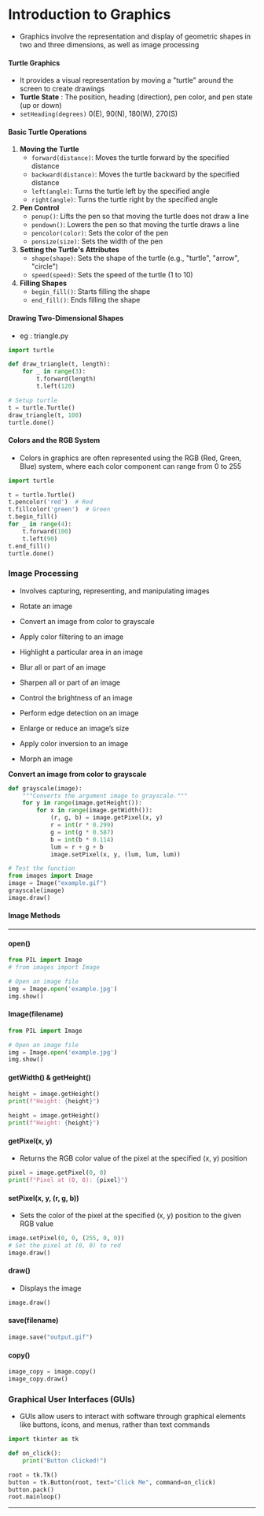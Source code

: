 # Introduction to Graphics
- Graphics involve the representation and display of geometric shapes in two and three dimensions, as well as image processing

#### Turtle Graphics
- It provides a visual representation by moving a "turtle" around the screen to create drawings
- **Turtle State** : The position, heading (direction), pen color, and pen state (up or down)
- `setHeading(degrees)` 0(E), 90(N), 180(W), 270(S)

#### Basic Turtle Operations
1. **Moving the Turtle**
    - `forward(distance)`: Moves the turtle forward by the specified distance
    - `backward(distance)`: Moves the turtle backward by the specified distance
    - `left(angle)`: Turns the turtle left by the specified angle
    - `right(angle)`: Turns the turtle right by the specified angle
2. **Pen Control**
	- `penup()`: Lifts the pen so that moving the turtle does not draw a line
	- `pendown()`: Lowers the pen so that moving the turtle draws a line
	- `pencolor(color)`: Sets the color of the pen
	- `pensize(size)`: Sets the width of the pen
3. **Setting the Turtle's Attributes**
	- `shape(shape)`: Sets the shape of the turtle (e.g., "turtle", "arrow", "circle")
	- `speed(speed)`: Sets the speed of the turtle (1 to 10)
4. **Filling Shapes**
	- `begin_fill()`: Starts filling the shape
	- `end_fill()`: Ends filling the shape

#### Drawing Two-Dimensional Shapes
- eg : triangle.py
```python
import turtle

def draw_triangle(t, length):
    for _ in range(3):
        t.forward(length)
        t.left(120)

# Setup turtle
t = turtle.Turtle()
draw_triangle(t, 100)
turtle.done()
```
#### Colors and the RGB System
- Colors in graphics are often represented using the RGB (Red, Green, Blue) system, where each color component can range from 0 to 255

```python 
import turtle

t = turtle.Turtle()
t.pencolor('red')  # Red
t.fillcolor('green')  # Green
t.begin_fill()
for _ in range(4):
    t.forward(100)
    t.left(90)
t.end_fill()
turtle.done()
```

### Image Processing
- Involves capturing, representing, and manipulating images

- Rotate an image
- Convert an image from color to grayscale
- Apply color filtering to an image
- Highlight a particular area in an image
- Blur all or part of an image
- Sharpen all or part of an image
- Control the brightness of an image
- Perform edge detection on an image
- Enlarge or reduce an image’s size
- Apply color inversion to an image
- Morph an image

**Convert an image from color to grayscale**
```python
def grayscale(image):
    """Converts the argument image to grayscale."""
    for y in range(image.getHeight()):
        for x in range(image.getWidth()):
            (r, g, b) = image.getPixel(x, y)
            r = int(r * 0.299)
            g = int(g * 0.587)
            b = int(b * 0.114)
            lum = r + g + b
            image.setPixel(x, y, (lum, lum, lum))

# Test the function
from images import Image
image = Image("example.gif")
grayscale(image)
image.draw()
```
#### Image Methods
---
#### open()
```python
from PIL import Image
# from images import Image

# Open an image file
img = Image.open('example.jpg')
img.show()
```
#### Image(filename)
```python
from PIL import Image

# Open an image file
img = Image.open('example.jpg')
img.show()
```
#### getWidth() & getHeight()
```python
height = image.getHeight()
print(f"Height: {height}")

height = image.getHeight()
print(f"Height: {height}")
```
#### getPixel(x, y)
- Returns the RGB color value of the pixel at the specified (x, y) position
```python
pixel = image.getPixel(0, 0)
print(f"Pixel at (0, 0): {pixel}")
```
#### setPixel(x, y, (r, g, b))
- Sets the color of the pixel at the specified (x, y) position to the given RGB value
```python
image.setPixel(0, 0, (255, 0, 0))  
# Set the pixel at (0, 0) to red
image.draw()
```
#### draw()
- Displays the image
```python
image.draw()
```
#### save(filename)
```python
image.save("output.gif")
```
#### copy()
```python
image_copy = image.copy()
image_copy.draw()
```


### Graphical User Interfaces (GUIs)
- GUIs allow users to interact with software through graphical elements like buttons, icons, and menus, rather than text commands

```python
import tkinter as tk

def on_click():
    print("Button clicked!")

root = tk.Tk()
button = tk.Button(root, text="Click Me", command=on_click)
button.pack()
root.mainloop()
```
---
